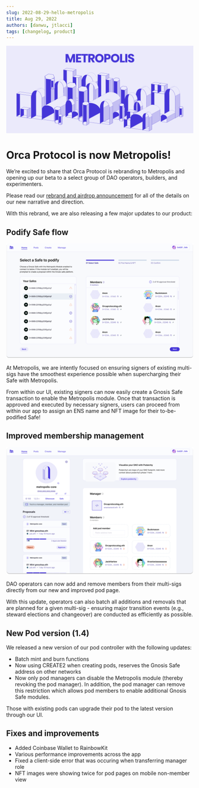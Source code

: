 ```yaml
---
slug: 2022-08-29-hello-metropolis
title: Aug 29, 2022
authors: [danwu, jtlacci]
tags: [changelog, product]
---
```


![Hello Metropolis!](./hello-metropolis.png)

# Orca Protocol is now Metropolis!
We’re excited to share that Orca Protocol is rebranding to Metropolis and opening up our beta to a select group of DAO operators, builders, and experimenters.

<!--truncate-->

Please read our [rebrand and airdrop announcement](https://blog.metropolis.info) for all of the details on our new narrative and direction.

With this rebrand, we are also releasing a few major updates to our product:

## Podify Safe flow

![Podify Safe](./podify-safe.png)

At Metropolis, we are intently focused on ensuring signers of existing multi-sigs have the smoothest experience possible when supercharging their Safe with Metropolis.

From within our UI, existing signers can now easily create a Gnosis Safe transaction to enable the Metropolis module. Once that transaction is approved and executed by necessary signers, users can proceed from within our app to assign an ENS name and NFT image for their to-be-podified Safe! 

## Improved membership management

![New Pod Page](./new-pod-page.png)

DAO operators can now add and remove members from their multi-sigs directly from our new and improved pod page.

With this update, operators can also batch all additions and removals that are planned for a given multi-sig - ensuring major transition events (e.g., steward elections and changeover) are conducted as efficiently as possible.

## New Pod version (1.4)

We released a new version of our pod controller with the following updates:

- Batch mint and burn functions
- Now using CREATE2 when creating pods, reserves the Gnosis Safe address on other networks
- Now only pod managers can disable the Metropolis module (thereby revoking the pod manager). In addition, the pod manager can remove this restriction which allows pod members to enable additional Gnosis Safe modules.

Those with existing pods can upgrade their pod to the latest version through our UI.

## Fixes and improvements

- Added Coinbase Wallet to RainbowKit
- Various performance improvements across the app 
- Fixed a client-side error that was occuring when transferring manager role
- NFT images were showing twice for pod pages on mobile non-member view